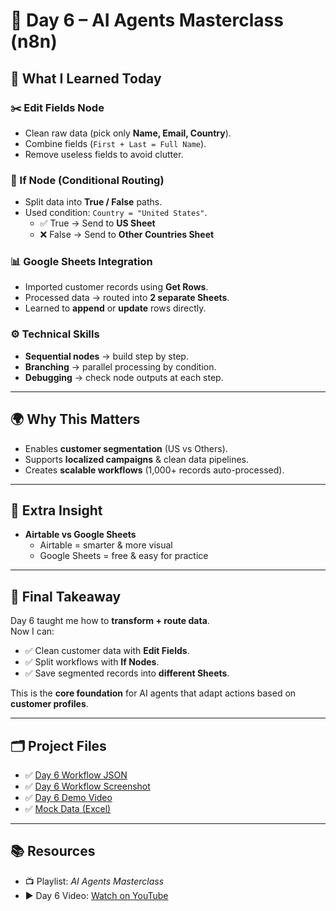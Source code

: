 # 🚀 Day 6 – AI Agents Masterclass (n8n)

## 📌 What I Learned Today

### ✂️ Edit Fields Node
- Clean raw data (pick only **Name, Email, Country**).
- Combine fields (`First + Last = Full Name`).
- Remove useless fields to avoid clutter.

### 🔀 If Node (Conditional Routing)
- Split data into **True / False** paths.
- Used condition: `Country = "United States"`.
  - ✅ True → Send to **US Sheet**  
  - ❌ False → Send to **Other Countries Sheet**

### 📊 Google Sheets Integration
- Imported customer records using **Get Rows**.
- Processed data → routed into **2 separate Sheets**.
- Learned to **append** or **update** rows directly.

### ⚙️ Technical Skills
- **Sequential nodes** → build step by step.  
- **Branching** → parallel processing by condition.  
- **Debugging** → check node outputs at each step.  

---

## 🌍 Why This Matters
- Enables **customer segmentation** (US vs Others).  
- Supports **localized campaigns** & clean data pipelines.  
- Creates **scalable workflows** (1,000+ records auto-processed).  

---

## 🚀 Extra Insight
- **Airtable vs Google Sheets**  
  - Airtable = smarter & more visual  
  - Google Sheets = free & easy for practice  

---

## 📝 Final Takeaway
Day 6 taught me how to **transform + route data**.  
Now I can:
- ✅ Clean customer data with **Edit Fields**.  
- ✅ Split workflows with **If Nodes**.  
- ✅ Save segmented records into **different Sheets**.  

This is the **core foundation** for AI agents that adapt actions based on **customer profiles**.  

---

## 🗂 Project Files
- ✅ [Day 6 Workflow JSON](./Customer%20Data%20base.json)  
- ✅ [Day 6 Workflow Screenshot](./day6-screenshot.png)  
- ✅ [Day 6 Demo Video](./day6-video.mp4)  
- ✅ [Mock Data (Excel)](./MOCK_DATA.csv)  


---

## 📚 Resources
- 📺 Playlist: *AI Agents Masterclass*  
- ▶️ Day 6 Video: [Watch on YouTube](https://youtu.be/9nckPa2EvRw?si=Q4xlOOsmRPujBFet)  




